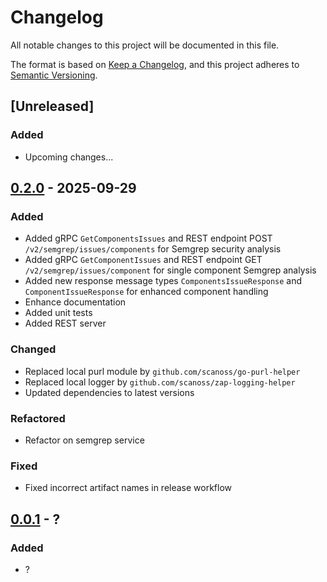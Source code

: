 # Changelog

All notable changes to this project will be documented in this file.

The format is based on [Keep a Changelog](https://keepachangelog.com/en/1.0.0/),
and this project adheres to [Semantic Versioning](https://semver.org/spec/v2.0.0.html).

## [Unreleased]
### Added
- Upcoming changes...

## [0.2.0] - 2025-09-29
### Added
- Added gRPC `GetComponentsIssues` and REST endpoint POST `/v2/semgrep/issues/components` for Semgrep security analysis
- Added gRPC `GetComponentIssues` and REST endpoint GET `/v2/semgrep/issues/component` for single component Semgrep analysis
- Added new response message types `ComponentsIssueResponse` and `ComponentIssueResponse` for enhanced component handling
- Enhance documentation
- Added unit tests
- Added REST server
### Changed
- Replaced local purl module by `github.com/scanoss/go-purl-helper`
- Replaced local logger by `github.com/scanoss/zap-logging-helper`
- Updated dependencies to latest versions
### Refactored
- Refactor on semgrep service
### Fixed 
- Fixed incorrect artifact names in release workflow

## [0.0.1] - ?
### Added
- ?

[0.2.0]: https://github.com/scanoss/semgrep/compare/v0.1.0...v0.2.0
[0.0.1]: https://github.com/scanoss/semgrep/compare/v0.0.0...v0.0.1
